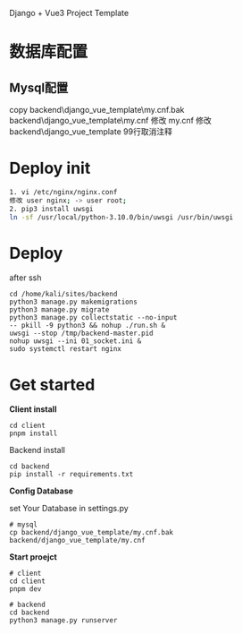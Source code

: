 Django + Vue3 Project Template
# 数据库配置
## Mysql配置
copy backend\django_vue_template\my.cnf.bak backend\django_vue_template\my.cnf
修改 my.cnf
修改 backend\django_vue_template 99行取消注释

# Deploy init
```bash
1. vi /etc/nginx/nginx.conf
修改 user nginx; -> user root;
2. pip3 install uwsgi
ln -sf /usr/local/python-3.10.0/bin/uwsgi /usr/bin/uwsgi


```

# Deploy
after ssh

```
cd /home/kali/sites/backend
python3 manage.py makemigrations
python3 manage.py migrate
python3 manage.py collectstatic --no-input
-- pkill -9 python3 && nohup ./run.sh &
uwsgi --stop /tmp/backend-master.pid
nohup uwsgi --ini 01_socket.ini &
sudo systemctl restart nginx
```

# Get started

**Client install**

```
cd client
pnpm install
```
Backend install
```
cd backend
pip install -r requirements.txt
```

**Config Database**

set Your Database in settings.py
```
# mysql
cp backend/django_vue_template/my.cnf.bak backend/django_vue_template/my.cnf
```

**Start proejct**

```
# client
cd client
pnpm dev

# backend
cd backend
python3 manage.py runserver
```
